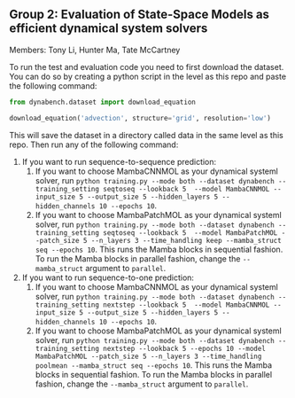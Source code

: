 ## Group 2: Evaluation of State-Space Models as efficient dynamical system solvers

Members: Tony Li, Hunter Ma, Tate McCartney

To run the test and evaluation code you need to first download the dataset. You can do so by creating a python script in the level as this repo and paste the following command:
``` python
from dynabench.dataset import download_equation

download_equation('advection', structure='grid', resolution='low')
```
This will save the dataset in a directory called data in the same level as this repo. Then run any of the following command:
1. If you want to run sequence-to-sequence prediction:
   1. If you want to choose MambaCNNMOL as your dynamical systeml solver, run  ```python training.py --mode both --dataset dynabench --training_setting seqtoseq --lookback 5  --model MambaCNNMOL --input_size 5 --output_size 5 --hidden_layers 5 --hidden_channels 10 --epochs 10```.
   2. If you want to choose MambaPatchMOL as your dynamical systeml solver, run  ```python training.py --mode both --dataset dynabench --training_setting seqtoseq --lookback 5  --model MambaPatchMOL --patch_size 5 --n_layers 3 --time_handling keep --mamba_struct seq --epochs 10```. This runs the Mamba blocks in sequential fashion. To run the Mamba blocks in parallel fashion, change the ```--mamba_struct``` argument to ```parallel```.
2. If you want to run sequence-to-one prediction:
   1. If you want to choose MambaCNNMOL as your dynamical systeml solver, run  ```python training.py --mode both --dataset dynabench --training_setting nextstep --lookback 5  --model MambaCNNMOL --input_size 5 --output_size 5 --hidden_layers 5 --hidden_channels 10 --epochs 10```.
   2. If you want to choose MambaPatchMOL as your dynamical systeml solver, run  ```python training.py --mode both --dataset dynabench --training_setting nextstep --lookback 5 --epochs 10 --model MambaPatchMOL --patch_size 5 --n_layers 3 --time_handling poolmean --mamba_struct seq --epochs 10```. This runs the Mamba blocks in sequential fashion. To run the Mamba blocks in parallel fashion, change the ```--mamba_struct``` argument to ```parallel```.